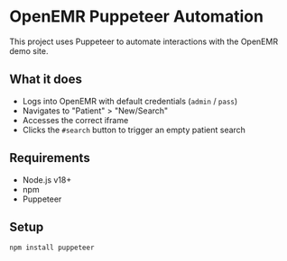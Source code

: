 # OpenEMR Puppeteer Automation

This project uses Puppeteer to automate interactions with the OpenEMR demo site.

## What it does

- Logs into OpenEMR with default credentials (`admin` / `pass`)
- Navigates to "Patient" > "New/Search"
- Accesses the correct iframe
- Clicks the `#search` button to trigger an empty patient search

## Requirements

- Node.js v18+
- npm
- Puppeteer

## Setup

```bash
npm install puppeteer
